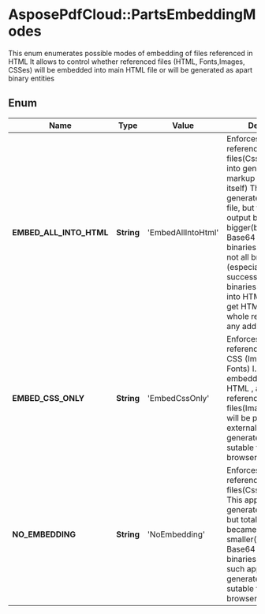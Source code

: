 ﻿# AsposePdfCloud::PartsEmbeddingModes
This enum enumerates possible modes of embedding of files referenced in HTML
It allows to control whether referenced files (HTML, Fonts,Images, CSSes)
will be embedded into main HTML file or will be generated as apart binary entities 
            

## Enum
Name | Type | Value | Description
------------ | ------------- | ------------- | -------------
**EMBED_ALL_INTO_HTML** | **String** | 'EmbedAllIntoHtml' | Enforces embed all referenced files(Css,Images,Fonts) into generated HTML markup (i.e. into HTML itself) This approach generates one HTML file, but total size of output becames bigger(because Base64 encoding of binaries is in use) and not all browsers (especially legacy) successfully process binaries embedded into HTML. But it allows get HTML that contains whole result, without any additional files.
**EMBED_CSS_ONLY** | **String** | 'EmbedCssOnly' | Enforces put apart all referenced files except CSS (Images and Fonts) I.e. CSS will be embedded into result HTML , and all other referenced files(Images and Fonts) will be processed as external parts It generates HTML that is sutable for wide set of browsers
**NO_EMBEDDING** | **String** | 'NoEmbedding' | Enforces put apart referenced files(Css,Images,Fonts) This approach generates set of files, but total size of output becames smaller(because no Base64 encoding of binaries is in use) Also such approach generates HTML that is sutable for wide set of browsers



